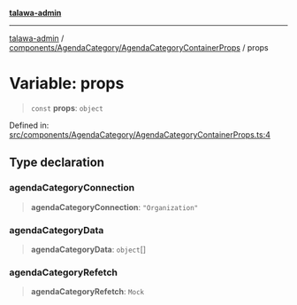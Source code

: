 [**talawa-admin**](../../../../README.md)

***

[talawa-admin](../../../../README.md) / [components/AgendaCategory/AgendaCategoryContainerProps](../README.md) / props

# Variable: props

> `const` **props**: `object`

Defined in: [src/components/AgendaCategory/AgendaCategoryContainerProps.ts:4](https://github.com/bint-Eve/talawa-admin/blob/3ea1bc8148fd1f2efa92a17958ea5a5df0d9cc86/src/components/AgendaCategory/AgendaCategoryContainerProps.ts#L4)

## Type declaration

### agendaCategoryConnection

> **agendaCategoryConnection**: `"Organization"`

### agendaCategoryData

> **agendaCategoryData**: `object`[]

### agendaCategoryRefetch

> **agendaCategoryRefetch**: `Mock`

